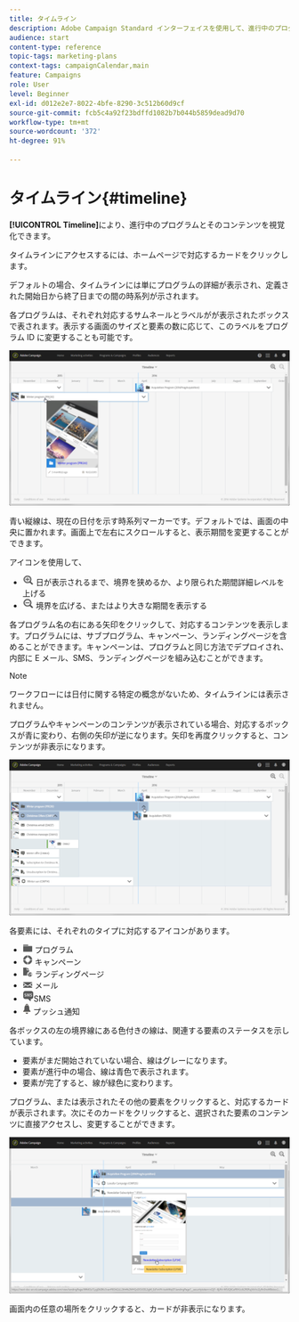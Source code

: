 ```yaml
---
title: タイムライン
description: Adobe Campaign Standard インターフェイスを使用して、進行中のプログラムとそのコンテンツを視覚化する方法について説明します。
audience: start
content-type: reference
topic-tags: marketing-plans
context-tags: campaignCalendar,main
feature: Campaigns
role: User
level: Beginner
exl-id: d012e2e7-8022-4bfe-8290-3c512b60d9cf
source-git-commit: fcb5c4a92f23bdffd1082b7b044b5859dead9d70
workflow-type: tm+mt
source-wordcount: '372'
ht-degree: 91%

---
```


# タイムライン{#timeline}

**[!UICONTROL Timeline]**&#x200B;により、進行中のプログラムとそのコンテンツを視覚化できます。

タイムラインにアクセスするには、ホームページで対応するカードをクリックします。

デフォルトの場合、タイムラインには単にプログラムの詳細が表示され、定義された開始日から終了日までの間の時系列が示されます。

各プログラムは、それぞれ対応するサムネールとラベルがが表示されたボックスで表されます。表示する画面のサイズと要素の数に応じて、このラベルをプログラム ID に変更することも可能です。

![](assets/timeline_1.png)

青い縦線は、現在の日付を示す時系列マーカーです。デフォルトでは、画面の中央に置かれます。画面上で左右にスクロールすると、表示期間を変更することができます。

アイコンを使用して、

* ![](assets/timeline_zoom_in.png) 日が表示されるまで、境界を狭めるか、より限られた期間詳細レベルを上げる
* ![](assets/timeline_zoom_out.png) 境界を広げる、またはより大きな期間を表示する

各プログラム名の右にある矢印をクリックして、対応するコンテンツを表示します。プログラムには、サブプログラム、キャンペーン、ランディングページを含めることができます。キャンペーンは、プログラムと同じ方法でデプロイされ、内部に E メール、SMS、ランディングページを組み込むことができます。

>[!NOTE]
>
>ワークフローには日付に関する特定の概念がないため、タイムラインには表示されません。

プログラムやキャンペーンのコンテンツが表示されている場合、対応するボックスが青に変わり、右側の矢印が逆になります。矢印を再度クリックすると、コンテンツが非表示になります。

![](assets/timeline_2.png)

各要素には、それぞれのタイプに対応するアイコンがあります。

* ![](assets/timeline_program_icon.png) プログラム
* ![](assets/timeline_campaign_icon.png) キャンペーン
* ![](assets/timeline_lp_icon.png) ランディングページ
* ![](assets/timeline_email_icon.png) メール
* ![](assets/timeline_sms_icon.png)SMS
* ![](assets/timeline_push_icon.png) プッシュ通知

各ボックスの左の境界線にある色付きの線は、関連する要素のステータスを示しています。

* 要素がまだ開始されていない場合、線はグレーになります。
* 要素が進行中の場合、線は青色で表示されます。
* 要素が完了すると、線が緑色に変わります。

プログラム、または表示されたその他の要素をクリックすると、対応するカードが表示されます。次にそのカードをクリックすると、選択された要素のコンテンツに直接アクセスし、変更することができます。

![](assets/timeline_3.png)

画面内の任意の場所をクリックすると、カードが非表示になります。
